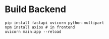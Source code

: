 # Build Backend

```bash=
pip install fastapi uvicorn python-multipart
npm install axios # in frontend
uvicorn main:app --reload
```